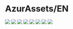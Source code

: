 # AzurAssets/EN
![](https://img.shields.io/badge/EN-7.1.531-blue?style=flat-square)
![](https://img.shields.io/badge/CV-477-blue?style=flat-square)
![](https://img.shields.io/badge/L2D-526-blue?style=flat-square)
![](https://img.shields.io/badge/PIC-15-blue?style=flat-square)
![](https://img.shields.io/badge/BGM-13-blue?style=flat-square)
![](https://img.shields.io/badge/CIPHER-24-blue?style=flat-square)
![](https://img.shields.io/badge/MANGA-31-blue?style=flat-square)
![](https://img.shields.io/badge/PAINTING-99-blue?style=flat-square)